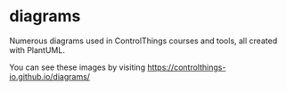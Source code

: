 # diagrams
Numerous diagrams used in ControlThings courses and tools, all created with PlantUML.

You can see these images by visiting https://controlthings-io.github.io/diagrams/